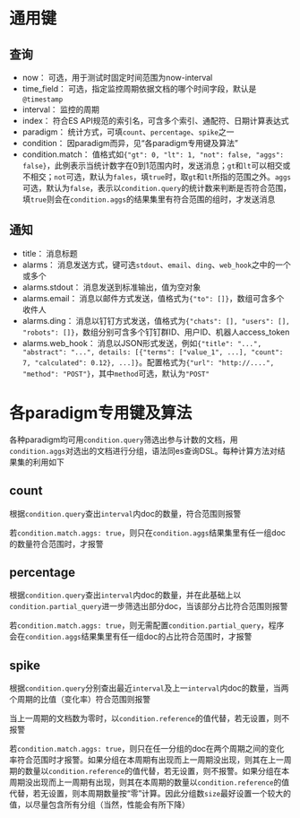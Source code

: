 # 通用键

## 查询

* now： 可选，用于测试时固定时间范围为now-interval
* time_field： 可选，指定监控周期依据文档的哪个时间字段，默认是`@timestamp`
* interval： 监控的周期
* index： 符合ES API规范的索引名，可含多个索引、通配符、日期计算表达式
* paradigm： 统计方式，可填`count`、`percentage`、`spike`之一
* condition： 因paradigm而异，见“各paradigm专用键及算法”
* condition.match： 值格式如`{"gt": 0, "lt": 1, "not": false, "aggs": false}`，此例表示当统计数字在0到1范围内时，发送消息；`gt`和`lt`可以相交或不相交；`not`可选，默认为`fales`，填`true`时，取`gt`和`lt`所指的范围之外。`aggs`可选，默认为`false`，表示以`condition.query`的统计数来判断是否符合范围，填`true`则会在`condition.aggs`的结果集里有符合范围的组时，才发送消息

## 通知

* title： 消息标题
* alarms： 消息发送方式，键可选`stdout`、`email`、`ding`、`web_hook`之中的一个或多个
* alarms.stdout： 消息发送到标准输出，值为空对象
* alarms.email： 消息以邮件方式发送，值格式为`{"to": []}`，数组可含多个收件人
* alarms.ding： 消息以钉钉方式发送，值格式为`{"chats": [], "users": [], "robots": []}`，数组分别可含多个钉钉群ID、用户ID、机器人access_token
* alarms.web_hook： 消息以JSON形式发送，例如`{"title": "...", "abstract": "...", details: [{"terms": ["value_1", ...], "count": 7, "calculated": 0.12}, ...]}`。配置格式为`{"url": "http://....", "method": "POST"}`，其中`method`可选，默认为`"POST"`

# 各paradigm专用键及算法

各种paradigm均可用`condition.query`筛选出参与计数的文档，用`condition.aggs`对选出的文档进行分组，语法同es查询DSL。每种计算方法对结果集的利用如下

## count

根据`condition.query`查出`interval`内doc的数量，符合范围则报警

若`condition.match.aggs: true`，则只在`condition.aggs`结果集里有任一组doc的数量符合范围时，才报警
  
## percentage

根据`condition.query`查出`interval`内doc的数量，并在此基础上以`condition.partial_query`进一步筛选出部分doc，当该部分占比符合范围则报警

若`condition.match.aggs: true`，则无需配置`condition.partial_query`，程序会在`condition.aggs`结果集里有任一组doc的占比符合范围时，才报警

## spike

根据`condition.query`分别查出最近`interval`及上一`interval`内doc的数量，当两个周期的比值（变化率）符合范围则报警

当上一周期的文档数为零时，以`condition.reference`的值代替，若无设置，则不报警

若`condition.match.aggs: true`，则只在任一分组的doc在两个周期之间的变化率符合范围时才报警。如果分组在本周期有出现而上一周期没出现，则其在上一周期的数量以`condition.reference`的值代替，若无设置，则不报警。如果分组在本周期没出现而上一周期有出现，则其在本周期的数量以`condition.reference`的值代替，若无设置，则本周期数量按“零”计算。因此分组数`size`最好设置一个较大的值，以尽量包含所有分组（当然，性能会有所下降）
